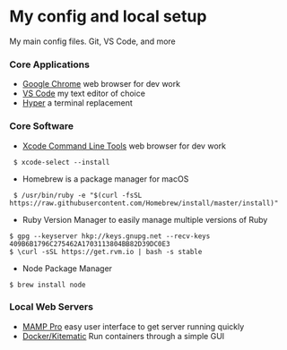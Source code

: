 # My config and local setup
My main config files. Git, VS Code, and more

### Core Applications
 * [Google Chrome](https://www.google.com/chrome) web browser for dev work
 * [VS Code](http://code.visualstudio.com/) my text editor of choice
 * [Hyper](https://hyper.is) a terminal replacement
 
### Core Software
 * [Xcode Command Line Tools](https://www.google.com/chrome) web browser for dev work 
 
 ```shell
  $ xcode-select --install
 ```
 * Homebrew is a package manager for macOS
 ```shell
  $ /usr/bin/ruby -e "$(curl -fsSL https://raw.githubusercontent.com/Homebrew/install/master/install)"
 ```
 
 * Ruby Version Manager to easily manage multiple versions of Ruby
  ```shell
  $ gpg --keyserver hkp://keys.gnupg.net --recv-keys 409B6B1796C275462A1703113804BB82D39DC0E3
  $ \curl -sSL https://get.rvm.io | bash -s stable
 ```
 
 * Node Package Manager
  ```shell
  $ brew install node
  ```
### Local Web Servers
 * [MAMP Pro](https://www.mamp.info/en/) easy user interface to get server running quickly
 * [Docker/Kitematic](https://kitematic.com) Run containers through a simple GUI
